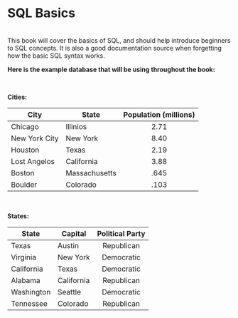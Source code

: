 # SQL Basics

<br>
This book will cover the basics of SQL, and should help introduce beginners to SQL concepts. It is also a good documentation source when forgetting how the basic SQL syntax works.

<br>

**Here is the example database that will be using throughout the book:**

<br>

**Cities:**

| City          | State         | Population (millions) |
| ------------- |---------------| :--------------------:|
| Chicago       | Illinios      | 2.71                  |
| New York City | New York      | 8.40                  |
| Houston       | Texas         | 2.19                  |
| Lost Angelos  | California    | 3.88                  |
| Boston        | Massachusetts | .645                  |
| Boulder       | Colorado      | .103                  |

<br>

**States:**

| State         | Capital       | Political Party   |
| ------------- |---------------| :----------------:|
| Texas         | Austin        | Republican        |
| Virginia      | New York      | Democratic        |
| California    | Texas         | Democratic        |
| Alabama       | California    | Republican        |
| Washington    | Seattle       | Democratic        |
| Tennessee     | Colorado      | Republican        |
